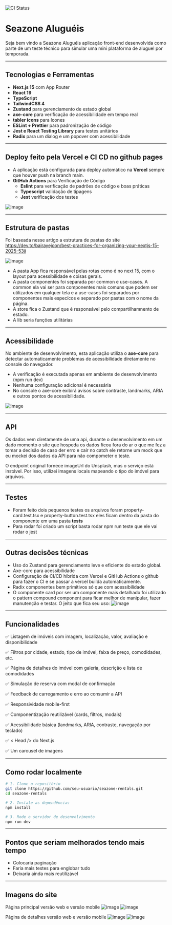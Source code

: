 ![CI Status](https://github.com/LipeSou/teste-tecnico-front-end/actions/workflows/ci.yml/badge.svg)

#  Seazone Aluguéis

Seja bem vindo a Seazone Aluguéis aplicação front-end desenvolvida como parte de um teste técnico para simular uma mini plataforma de aluguel por temporada.

---

## Tecnologias e Ferramentas

- **Next.js 15** com App Router
- **React 19**
- **TypeScript**
- **TailwindCSS 4**
- **Zustand** para gerenciamento de estado global
- **axe-core** para verificação de acessibilidade em tempo real
- **tabler icons** para ícones
- **ESLint + Prettier** para padronização de código
- **Jest e React Testing Library** para testes unitários
- **Radix** para um dialog e um popover com acessibilidade

---

## Deploy feito pela Vercel e CI CD no github pages

- A aplicação está configurada para deploy automático na **Vercel** sempre que houver push na branch main.
- **GitHub Actions** para Verificação de Código
  - **Eslint** para verificação de padrões de código e boas práticas
  - **Typescript** validação de tipagens
  - **Jest** verificação dos testes
  
![image](https://github.com/user-attachments/assets/78217efa-1b31-493f-a023-714e8ede48f8)


---

## Estrutura de pastas
Foi baseada nesse artigo a estrutura de pastas do site
https://dev.to/bajrayejoon/best-practices-for-organizing-your-nextjs-15-2025-53ji

![image](https://github.com/user-attachments/assets/be21a92a-b0e2-4f31-9496-d6a15eac9932)

- A pasta App fica responsável pelas rotas como é no next 15, com o layout para acessibilidade e coisas gerais.
- A pasta componentes foi separada por common e use-cases. A common ela vai ser para componentes mais comuns que podem ser utilizados em qualquer tela e a use-cases foi separados por componentes mais especícos e separado por pastas com o nome da página.
- A store fica o Zustand que é responsável pelo compartilhamnento de estado.
- A lib seria funções utilitárias

---

## Acessibilidade
No ambiente de desenvolvimento, esta aplicação utiliza o **axe-core** para detectar automaticamente problemas de acessibilidade diretamente no console do navegador.
- A verificação é executada apenas em ambiente de desenvolvimento (npm run dev)
- Nenhuma configuração adicional é necessária
- No console o axe-core exibirá avisos sobre contraste, landmarks, ARIA e outros pontos de acessibilidade.

![image](https://github.com/user-attachments/assets/c27ca8dc-1105-4968-b7e5-b0ac2f6d6326)

---

## API 
Os dados vem diretamente de uma api, durante o desenvolvimento em um dado momento o site que hospeda os dados ficou fora do ar o que me fez a tomar a decisão de caso der erro e cair no catch ele retorne um mock que eu mockei dos dados da API para não compometer o teste.

O endpoint original fornece imageUrl do Unsplash, mas o serviço está instável. Por isso, utilizei imagens locais mapeando o tipo do imóvel para arquivos.

---

## Testes
- Foram feito dois pequenos testes os arquivos foram property-card.test.tsx e property-button.test.tsx eles ficam dentro da pasta do componente em uma pasta __tests__ 
- Para rodar foi criado um script basta rodar npm run teste que ele vai rodar o jest

---
## Outras decisões técnicas
- Uso do Zustand para gerenciamento leve e eficiente do estado global.
- Axe-core para acessibilidade
- Configuração de CI/CD híbrida com Vercel e GitHub Actions o github para fazer o CI e se passar a vercel builda automaticamente.
- Radix componentes bem primitivos só que com acessibilidade
- O componente card por ser um componente mais detalhado foi utilizado o pattern compound component para ficar melhor de manipular, fazer manutenção e testar. O jeito que fica seu uso:
![image](https://github.com/user-attachments/assets/16f630a4-4d50-4a94-b31b-a5b77d307918)

---
## Funcionalidades
✅ Listagem de imóveis com imagem, localização, valor, avaliação e disponibilidade

✅ Filtros por cidade, estado, tipo de imóvel, faixa de preço, comodidades, etc.

✅ Página de detalhes do imóvel com galeria, descrição e lista de comodidades

✅ Simulação de reserva com modal de confirmação

✅ Feedback de carregamento e erro ao consumir a API

✅ Responsividade mobile-first

✅ Componentização reutilizável (cards, filtros, modais)

✅ Acessibilidade básica (landmarks, ARIA, contraste, navegação por teclado)

✅ < Head /> do Next.js

✅ Um carousel de imagens

---
## Como rodar localmente

```bash
# 1. Clone o repositório
git clone https://github.com/seu-usuario/seazone-rentals.git
cd seazone-rentals

# 2. Instale as dependências
npm install

# 3. Rode o servidor de desenvolvimento
npm run dev
````

---

## Pontos que seriam melhorados tendo mais tempo
- Colocaria paginação
- Faria mais testes para englobar tudo
- Deixaria ainda mais reutilizável


---
## Imagens do site

Página principal versão web e versão mobile
![image](https://github.com/user-attachments/assets/c8d23218-cffb-4367-a1ac-11696bb4ad53)
![image](https://github.com/user-attachments/assets/8dc72ea2-0018-47e7-95eb-80c5ffe34b37)

Página de detalhes versão web e versão mobile
![image](https://github.com/user-attachments/assets/e037761e-cbdb-48fd-a008-1602d57d1b23)
![image](https://github.com/user-attachments/assets/4b455613-0dda-4b20-ab9a-17b2629847f8)


